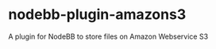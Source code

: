 nodebb-plugin-amazons3
======================

A plugin for NodeBB to store files on Amazon Webservice S3